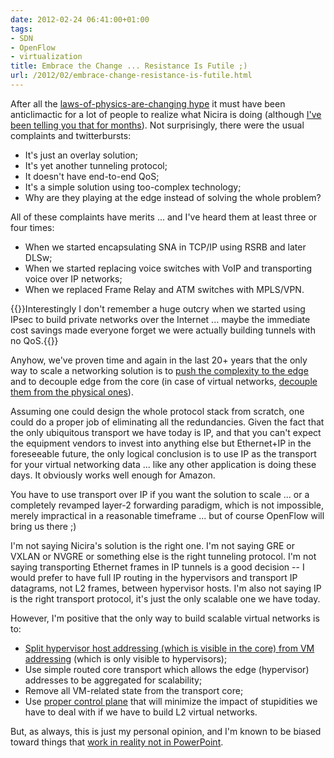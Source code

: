 ```yaml
---
date: 2012-02-24 06:41:00+01:00
tags:
- SDN
- OpenFlow
- virtualization
title: Embrace the Change ... Resistance Is Futile ;)
url: /2012/02/embrace-change-resistance-is-futile.html
---
```

After all the [laws-of-physics-are-changing hype](/2011/03/open-networking-foundation-fabric.html) it must have been anticlimactic for a lot of people to realize what Nicira is doing (although [I've been telling you that for months](/2011/10/what-is-nicira-really-up-to.html)). Not surprisingly, there were the usual complaints and twitterbursts:
<!--more-->
-   It's just an overlay solution;
-   It's yet another tunneling protocol;
-   It doesn't have end-to-end QoS;
-   It's a simple solution using too-complex technology;
-   Why are they playing at the edge instead of solving the whole problem?

All of these complaints have merits \... and I've heard them at least three or four times:

-   When we started encapsulating SNA in TCP/IP using RSRB and later DLSw;
-   When we started replacing voice switches with VoIP and transporting voice over IP networks;
-   When we replaced Frame Relay and ATM switches with MPLS/VPN.

{{<note>}}Interestingly I don't remember a huge outcry when we started using IPsec to build private networks over the Internet \... maybe the immediate cost savings made everyone forget we were actually building tunnels with no QoS.{{</note>}}

Anyhow, we've proven time and again in the last 20+ years that the only way to scale a networking solution is to [push the complexity to the edge](/2011/05/complexity-belongs-to-network-edge.html) and to decouple edge from the core (in case of virtual networks, [decouple them from the physical ones](/2011/12/decouple-virtual-networking-from.html)).

Assuming one could design the whole protocol stack from scratch, one could do a proper job of eliminating all the redundancies. Given the fact that the only ubiquitous transport we have today is IP, and that you can't expect the equipment vendors to invest into anything else but Ethernet+IP in the foreseeable future, the only logical conclusion is to use IP as the transport for your virtual networking data \... like any other application is doing these days. It obviously works well enough for Amazon.

You have to use transport over IP if you want the solution to scale \... or a completely revamped layer-2 forwarding paradigm, which is not impossible, merely impractical in a reasonable timeframe \... but of course OpenFlow will bring us there ;)

I'm not saying Nicira's solution is the right one. I'm not saying GRE or VXLAN or NVGRE or something else is the right tunneling protocol. I'm not saying transporting Ethernet frames in IP tunnels is a good decision -- I would prefer to have full IP routing in the hypervisors and transport IP datagrams, not L2 frames, between hypervisor hosts. I'm also not saying IP is the right transport protocol, it's just the only scalable one we have today.

However, I'm positive that the only way to build scalable virtual networks is to:

-   [Split hypervisor host addressing (which is visible in the core) from VM addressing](http://networkheresy.wordpress.com/2012/01/15/networking-needs-a-vmware-part-1-address-virtualization/) (which is only visible to hypervisors);
-   Use simple routed core transport which allows the edge (hypervisor) addresses to be aggregated for scalability;
-   Remove all VM-related state from the transport core;
-   Use [proper control plane](/2011/12/vxlan-ip-multicast-openflow-and-control.html) that will minimize the impact of stupidities we have to deal with if we have to build L2 virtual networks.

But, as always, this is just my personal opinion, and I\'m known to be biased toward things that [work in reality not in PowerPoint](/2011/09/long-distance-irf-fabric-works-best-in.html).
